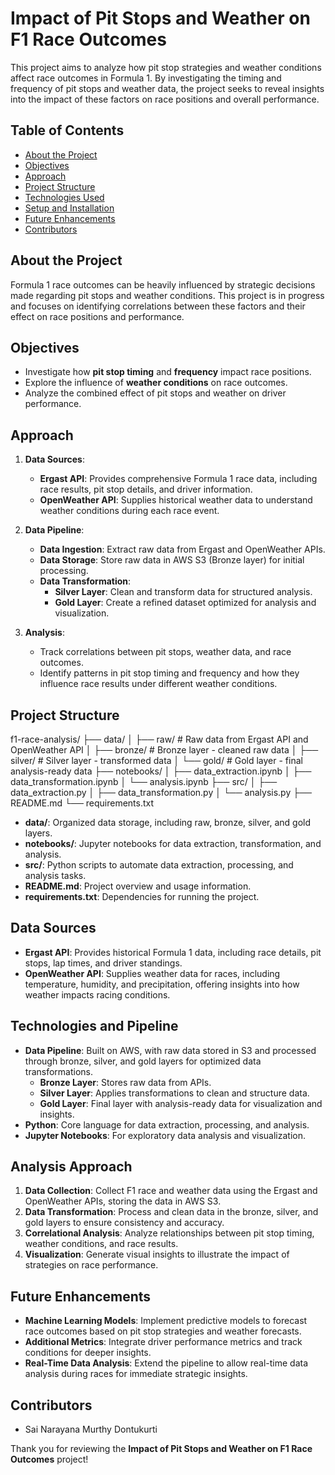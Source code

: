 # Impact of Pit Stops and Weather on F1 Race Outcomes

This project aims to analyze how pit stop strategies and weather conditions affect race outcomes in Formula 1. By investigating the timing and frequency of pit stops and weather data, the project seeks to reveal insights into the impact of these factors on race positions and overall performance.

## Table of Contents
- [About the Project](#about-the-project)
- [Objectives](#objectives)
- [Approach](#approach)
- [Project Structure](#project-structure)
- [Technologies Used](#technologies-used)
- [Setup and Installation](#setup-and-installation)
- [Future Enhancements](#future-enhancements)
- [Contributors](#contributors)

## About the Project
Formula 1 race outcomes can be heavily influenced by strategic decisions made regarding pit stops and weather conditions. This project is in progress and focuses on identifying correlations between these factors and their effect on race positions and performance. 

## Objectives
- Investigate how **pit stop timing** and **frequency** impact race positions.
- Explore the influence of **weather conditions** on race outcomes.
- Analyze the combined effect of pit stops and weather on driver performance.

## Approach
1. **Data Sources**:
   - **Ergast API**: Provides comprehensive Formula 1 race data, including race results, pit stop details, and driver information.
   - **OpenWeather API**: Supplies historical weather data to understand weather conditions during each race event.

2. **Data Pipeline**:
   - **Data Ingestion**: Extract raw data from Ergast and OpenWeather APIs.
   - **Data Storage**: Store raw data in AWS S3 (Bronze layer) for initial processing.
   - **Data Transformation**:
     - **Silver Layer**: Clean and transform data for structured analysis.
     - **Gold Layer**: Create a refined dataset optimized for analysis and visualization.
   
3. **Analysis**:
   - Track correlations between pit stops, weather data, and race outcomes.
   - Identify patterns in pit stop timing and frequency and how they influence race results under different weather conditions.

## Project Structure

f1-race-analysis/ ├── data/ │ ├── raw/ # Raw data from Ergast API and OpenWeather API │ ├── bronze/ # Bronze layer - cleaned raw data │ ├── silver/ # Silver layer - transformed data │ └── gold/ # Gold layer - final analysis-ready data ├── notebooks/ │ ├── data_extraction.ipynb │ ├── data_transformation.ipynb │ └── analysis.ipynb ├── src/ │ ├── data_extraction.py │ ├── data_transformation.py │ └── analysis.py ├── README.md └── requirements.txt


- **data/**: Organized data storage, including raw, bronze, silver, and gold layers.
- **notebooks/**: Jupyter notebooks for data extraction, transformation, and analysis.
- **src/**: Python scripts to automate data extraction, processing, and analysis tasks.
- **README.md**: Project overview and usage information.
- **requirements.txt**: Dependencies for running the project.

## Data Sources
- **Ergast API**: Provides historical Formula 1 data, including race details, pit stops, lap times, and driver standings.
- **OpenWeather API**: Supplies weather data for races, including temperature, humidity, and precipitation, offering insights into how weather impacts racing conditions.

## Technologies and Pipeline
- **Data Pipeline**: Built on AWS, with raw data stored in S3 and processed through bronze, silver, and gold layers for optimized data transformations.
    - **Bronze Layer**: Stores raw data from APIs.
    - **Silver Layer**: Applies transformations to clean and structure data.
    - **Gold Layer**: Final layer with analysis-ready data for visualization and insights.
- **Python**: Core language for data extraction, processing, and analysis.
- **Jupyter Notebooks**: For exploratory data analysis and visualization.

## Analysis Approach
1. **Data Collection**: Collect F1 race and weather data using the Ergast and OpenWeather APIs, storing the data in AWS S3.
2. **Data Transformation**: Process and clean data in the bronze, silver, and gold layers to ensure consistency and accuracy.
3. **Correlational Analysis**: Analyze relationships between pit stop timing, weather conditions, and race results.
4. **Visualization**: Generate visual insights to illustrate the impact of strategies on race performance.

## Future Enhancements
- **Machine Learning Models**: Implement predictive models to forecast race outcomes based on pit stop strategies and weather forecasts.
- **Additional Metrics**: Integrate driver performance metrics and track conditions for deeper insights.
- **Real-Time Data Analysis**: Extend the pipeline to allow real-time data analysis during races for immediate strategic insights.

## Contributors
- Sai Narayana Murthy Dontukurti

Thank you for reviewing the **Impact of Pit Stops and Weather on F1 Race Outcomes** project!
